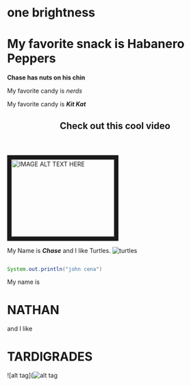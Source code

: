# one brightness

My favorite snack is Habanero Peppers
=======
<b>Chase has nuts on his chin</b>

<p>My favorite candy is <i>nerds</i></p>
<p>My favorite candy is <i><b>Kit Kat</b></i></p>


<header><h2>Check out this cool video</h2></header>
<a href="http://www.youtube.com/watch?feature=player_embedded&v=gdUcijlzJkw
" target="_blank"><img src="http://img.youtube.com/vi/gdUcijlzJkw/0.jpg" 
alt="IMAGE ALT TEXT HERE" width="240" height="180" border="10" /></a>

My Name is <i><b>Chase</b></i> and I like Turtles.
![turtles](http://i1.kym-cdn.com/photos/images/newsfeed/000/181/190/tumblr_lsdptrZkpi1qh6cr0o4_r1_500.gif)

```java

System.out.println("john cena")

```

My name is 
# NATHAN
and I like
# TARDIGRADES
![alt tag](![alt tag](http://orig03.deviantart.net/7c9f/f/2009/316/a/2/attack_of_the_tardigrades_by_ramul.jpg)